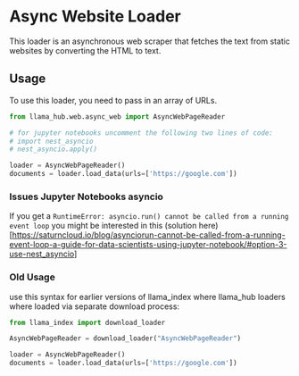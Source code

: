 # Async Website Loader

This loader is an asynchronous web scraper that fetches the text from static websites by converting the HTML to text.

## Usage

To use this loader, you need to pass in an array of URLs.

```python
from llama_hub.web.async_web import AsyncWebPageReader

# for jupyter notebooks uncomment the following two lines of code:
# import nest_asyncio
# nest_asyncio.apply()

loader = AsyncWebPageReader()
documents = loader.load_data(urls=['https://google.com'])
```

### Issues Jupyter Notebooks asyncio

If you get a `RuntimeError: asyncio.run() cannot be called from a running event loop` you might be interested in this (solution here)[https://saturncloud.io/blog/asynciorun-cannot-be-called-from-a-running-event-loop-a-guide-for-data-scientists-using-jupyter-notebook/#option-3-use-nest_asyncio]


### Old Usage 

use this syntax for earlier versions of llama_index where llama_hub loaders where loaded via separate download process:

```python
from llama_index import download_loader

AsyncWebPageReader = download_loader("AsyncWebPageReader")

loader = AsyncWebPageReader()
documents = loader.load_data(urls=['https://google.com'])
```